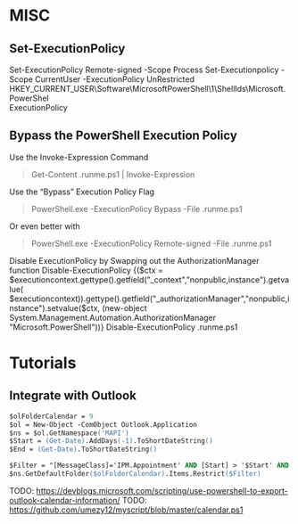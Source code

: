 

# MISC

## Set-ExecutionPolicy
Set-ExecutionPolicy Remote-signed -Scope Process
Set-Executionpolicy -Scope CurrentUser -ExecutionPolicy UnRestricted
HKEY_CURRENT_USER\Software\MicrosoftPowerShell\1\ShellIds\Microsoft.PowerShel  
	ExecutionPolicy

## Bypass the PowerShell Execution Policy

Use the Invoke-Expression Command
> Get-Content .runme.ps1 | Invoke-Expression

Use the “Bypass” Execution Policy Flag
> PowerShell.exe -ExecutionPolicy Bypass -File .runme.ps1

Or even better with
> PowerShell.exe -ExecutionPolicy Remote-signed -File .runme.ps1

Disable ExecutionPolicy by Swapping out the AuthorizationManager
function Disable-ExecutionPolicy {($ctx = $executioncontext.gettype().getfield("_context","nonpublic,instance").getvalue( $executioncontext)).gettype().getfield("_authorizationManager","nonpublic,instance").setvalue($ctx, (new-object System.Management.Automation.AuthorizationManager "Microsoft.PowerShell"))}  Disable-ExecutionPolicy  .runme.ps1

# Tutorials

## Integrate with Outlook

```ps
$olFolderCalendar = 9
$ol = New-Object -ComObject Outlook.Application
$ns = $ol.GetNamespace('MAPI')
$Start = (Get-Date).AddDays(-1).ToShortDateString()
$End = (Get-Date).ToShortDateString()

$Filter = "[MessageClass]='IPM.Appointment' AND [Start] > '$Start' AND [End] < '$End'"
$ns.GetDefaultFolder($olFolderCalendar).Items.Restrict($Filter) 
```

TODO: https://devblogs.microsoft.com/scripting/use-powershell-to-export-outlook-calendar-information/
TODO: https://github.com/umezy12/myscript/blob/master/calendar.ps1
